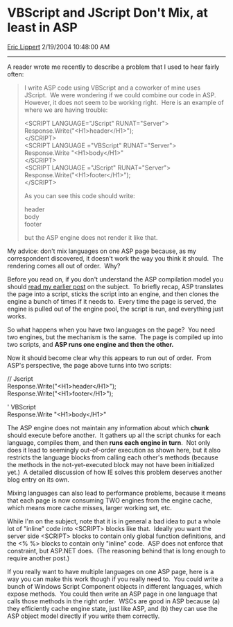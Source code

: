 <div id="page">

# VBScript and JScript Don't Mix, at least in ASP

[Eric Lippert](https://social.msdn.microsoft.com/profile/Eric%20Lippert) 2/19/2004 10:48:00 AM

-----

<div id="content">

<span>A reader wrote me recently to describe a problem that I used to hear fairly often: </span>

<span></span>

> <span>I write ASP code using VBScript and a coworker of mine uses JScript.  We were wondering if we could combine our code in ASP.  However, it does not seem to be working right.  Here is an example of where we are having trouble: </span>
> 
> <span></span>
> 
> <span>\<SCRIPT LANGUAGE="JScript" RUNAT="Server"\>  
> </span><span>Response.Write("\<H1\>header\</H1\>");  
> </span><span>\</SCRIPT\>  
> </span><span>\<SCRIPT LANGUAGE ="VBScript" RUNAT="Server"\>  
> </span><span>Response.Write "\<H1\>body\</H1\>"  
> </span><span>\</SCRIPT\>  
> </span><span>\<SCRIPT LANGUAGE ="JScript" RUNAT="Server"\>  
> </span><span>Response.Write("\<H1\>footer\</H1\>");  
> </span><span>\</SCRIPT\></span>
> 
> <span></span>
> 
> <span>As you can see this code should write: </span>
> 
> <span></span>
> 
> <span>header  
> </span><span>body  
> </span><span>footer</span>
> 
> <span></span>
> 
> <span>but the ASP engine does not render it like that.</span>

<span>My advice: don't mix languages on one ASP page because, as my correspondent discovered, it doesn't work the way you think it should.  The rendering comes all out of order.  Why? </span>

<span></span>

<span>Before you read on, if you don't understand the ASP compilation model you should [read my earlier post](/ericlippert/archive/2003/09/18/53046.aspx "http://blogs.msdn.com/ericlippert/archive/2003/09/18/53046.aspx") on the subject.  To briefly recap, ASP translates the page into a script, sticks the script into an engine, and then clones the engine a bunch of times if it needs to.  Every time the page is served, the engine is pulled out of the engine pool, the script is run, and everything just works. </span>

<span></span>

<span>So what happens when you have two languages on the page?  You need two engines, but the mechanism is the same.  The page is compiled up into two scripts, and **<span>ASP runs one engine and then the other.</span>** </span>

<span></span>

<span>Now it should become clear why this appears to run out of order.  From ASP's perspective, the page above turns into two scripts:</span><span> </span>

<span></span>

<span>// Jscript  
</span><span>Response.Write("\<H1\>header\</H1\>");  
</span><span>Response.Write("\<H1\>footer\</H1\>"); </span>

<span></span>

<span></span>

<span>' VBScript  
</span><span>Response.Write "\<H1\>body\</H1\>" </span>

<span></span>

<span>The ASP engine does not maintain any information about which **chunk** should execute before another.  It gathers up all the script chunks for each language, compiles them, and then **runs each engine in turn**.  Not only does it lead to seemingly out-of-order execution as shown here, but it also restricts the language blocks from calling each other's methods (because the methods in the not-yet-executed block may not have been initialized yet.)  A detailed discussion of how IE solves this problem deserves another blog entry on its own. </span>

<span></span>

<span>Mixing languages can also lead to performance problems, because it means that each page is now consuming TWO engines from the engine cache, which means more cache misses, larger working set, etc. </span>

<span></span>

<span>While I'm on the subject, note that it is in general a bad idea to put a whole lot of "inline" code into </span><span>\<SCRIPT\> </span><span>blocks like that.  Ideally you want the server side </span><span>\<SCRIPT\> </span><span>blocks to contain only global function definitions, and the </span><span>\<% %\> </span><span>blocks to contain only "inline" code.  ASP does not enforce that constraint, but ASP.NET does.  (The reasoning behind that is long enough to require another post.) </span>

<span></span>

<span>If you really want to have multiple languages on one ASP page, here is a way you can make this work though if you really need to.  You could write a bunch of Windows Script Component objects in different languages, which expose methods.  You could then write an ASP page in one language that calls those methods in the right order.  WSCs are good in ASP because (a) they efficiently cache engine state, just like ASP, and (b) they can use the ASP object model directly if you write them correctly.</span>

</div>

</div>

